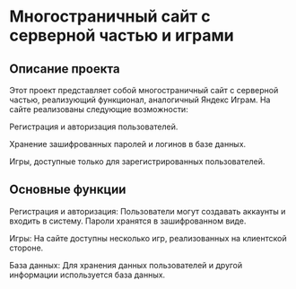 # Многостраничный сайт с серверной частью и играми
## Описание проекта

Этот проект представляет собой многостраничный сайт с серверной частью, реализующий функционал, аналогичный Яндекс Играм. На сайте реализованы следующие возможности:

Регистрация и авторизация пользователей.

Хранение зашифрованных паролей и логинов в базе данных.

Игры, доступные только для зарегистрированных пользователей.

## Основные функции

Регистрация и авторизация: Пользователи могут создавать аккаунты и входить в систему. Пароли хранятся в зашифрованном виде.

Игры: На сайте доступны несколько игр, реализованных на клиентской стороне.

База данных: Для хранения данных пользователей и другой информации используется база данных.

